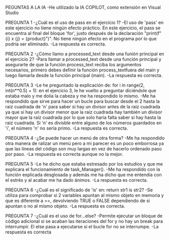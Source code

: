 PEGUNTAS A LA IA
-He utilizado la IA COPILOT, como extensión en Visual Studio

PREGUNTA 1 -¿Cuál es el uso de pass en el ejercicio 1? 
-El uso de 'pass' en este ejercicio no tiene ningún efecto práctico. En este ejercicio, el pass se encuentra al final del bloque 'for', justo después de la declaración "print(f"{i} x {j} = {product}")". No tiene ningún efecto en el programa por lo que podría ser eliminado. 
-La respuesta es correcta.

PREGUNTA 2 -¿Cómo llamo a processed_text desde una funión principal en el ejercicio 2? 
-Para llamar a processed_text desde una función principal y asegurarte de que la función process_text reciba los argumentos necesarios, primero debes definir la función process_textfuera del main y luego llamarla desde la función principal (main). 
-La respuesta es correcta.

PREGUNTA 3 -Le he preguntado la explicación de: for i in range(2, int(n**0.5) + 1): en el ejercicio 3, le he vuelto a preguntar diciéndole que estaba malo y me dolía la cabeza y me ha respondido lo mismo. 
-Me ha respondido que sirve para hacer un bucle para buscar desde el 2 hasta la raiz cuadrada de 'n' para saber si hay un divisor antes de la raiz cuadrada ya que si hay un divisor menor que la raiz cuadrada hay también un divisor mayor que la raíz cuadrada por lo que solo haría falta saber si hay hasta la raíz cuadrada. Si 'n' es divisble entre alguno de los números guardados en 'i', el número 'n' no sería primo. 
-La respuesta es correcta.

PREGUNTA 4 -¿Se puede hacer un menú de otra forma? 
-Me ha respondido otra manera de ralizar un menú pero a mi parecer es un poco emborrosa ya que las líneas del código son muy largas en vez de hacerlo ordenado paso por paso. 
-La respuesta es correcta aunque no la mejor.

PREGUNTA 5 -Le he dicho que estaba estresado por los estudios y que me explicara el funcionamiento de task_Manager(). 
-Me ha respondido con la función explicada desglosada y además me ha dicho que me entendía con el estrés y al acabar me ha dado ánimos. 
-La respuesta es correcta.

PREGUNTA 6 -¿Cuál es el significado de 'is' en: return str1 is str2? 
-Se utiliza para comprobar si 2 variables apuntan al mismo objeto en memoria y que es diferente a ==, devolviendo TRUE o FALSE dependiendo de si apuntan o no al mismo objeto. 
-La respuesta es correcta.

PREGUNTA 7 -¿Cuál es el uso de for...else? 
-Permite ejecutar un bloque de código adicional si se acaban las iteraciones del for y no hay un break para interrumpir. El else pasa a ejecutarse si el bucle for no se interrumpe. 
-La respuesta es correcta
